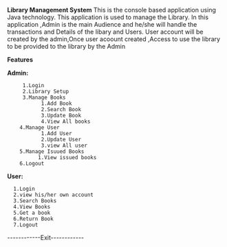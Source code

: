 **Library Management System**
        This is the console based application using Java technology.
        This application is used to manage the Library.
        In this application ,Admin is the main Audience and he/she will handle the transactions and Details of the libary and Users.
        User account will be created by the admin,Once user acoount created ,Access to use the library to be provided to the library by the Admin

**Features**

   **Admin:**
   
         1.Login
         2.Library Setup
         3.Manage Books
               1.Add Book
               2.Search Book
               3.Update Book
               4.View All books
        4.Manage User
               1.Add User
               2.Update User
               3.view All user
        5.Manage Isuued Books
              1.View issued books
        6.Logout
        
  **User:**
  
      1.Login
      2.view his/her own account
      3.Search Books
      4.View Books
      5.Get a book
      6.Return Book
      7.Logout
  ------------Exit------------
    
